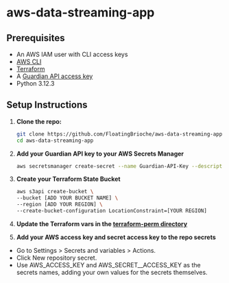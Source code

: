# aws-data-streaming-app


## Prerequisites

- An AWS IAM user with CLI access keys
- [AWS CLI](https://docs.aws.amazon.com/cli/latest/userguide/getting-started-install.html)
- [Terraform](https://developer.hashicorp.com/terraform/install)
- A [Guardian API access key](https://open-platform.theguardian.com/access/)
- Python 3.12.3

## Setup Instructions

1. **Clone the repo:**  
   ```bash  
   git clone https://github.com/FloatingBrioche/aws-data-streaming-app.git
   cd aws-data-streaming-app 
   ``` 

2. **Add your Guardian API key to your AWS Secrets Manager**
    ```bash
    aws secretsmanager create-secret --name Guardian-API-Key --description "Access key for Guardian API." --secret-string "[ADD YOUR API KEY HERE]"
    ```

3. **Create your Terraform State Bucket**
    ```bash
    aws s3api create-bucket \
    --bucket [ADD YOUR BUCKET NAME] \
    --region [ADD YOUR REGION] \
    --create-bucket-configuration LocationConstraint=[YOUR REGION]
    ```

4. **Update the Terraform vars in the [terraform-perm directory](./terraform-perm/vars.tf)**


5. **Add your AWS access key and secret access key to the repo secrets**

- Go to Settings > Secrets and variables > Actions.
- Click New repository secret.
- Use AWS_ACCESS_KEY and AWS_SECRET__ACCESS_KEY as the secrets names, adding your own values for the secrets themselves.
